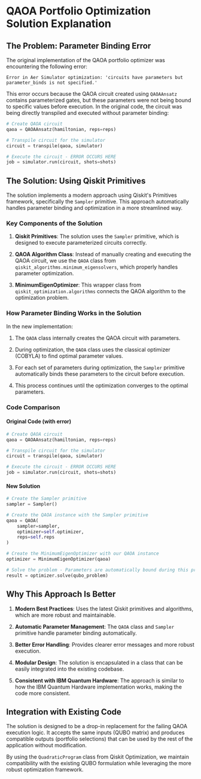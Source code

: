 # QAOA Portfolio Optimization Solution Explanation

## The Problem: Parameter Binding Error

The original implementation of the QAOA portfolio optimizer was encountering the following error:

```
Error in Aer Simulator optimization: 'circuits have parameters but parameter_binds is not specified.'
```

This error occurs because the QAOA circuit created using `QAOAAnsatz` contains parameterized gates, but these parameters were not being bound to specific values before execution. In the original code, the circuit was being directly transpiled and executed without parameter binding:

```python
# Create QAOA circuit
qaoa = QAOAAnsatz(hamiltonian, reps=reps)

# Transpile circuit for the simulator
circuit = transpile(qaoa, simulator)

# Execute the circuit - ERROR OCCURS HERE
job = simulator.run(circuit, shots=shots)
```

## The Solution: Using Qiskit Primitives

The solution implements a modern approach using Qiskit's Primitives framework, specifically the `Sampler` primitive. This approach automatically handles parameter binding and optimization in a more streamlined way.

### Key Components of the Solution

1. **Qiskit Primitives**: The solution uses the `Sampler` primitive, which is designed to execute parameterized circuits correctly.

2. **QAOA Algorithm Class**: Instead of manually creating and executing the QAOA circuit, we use the `QAOA` class from `qiskit_algorithms.minimum_eigensolvers`, which properly handles parameter optimization.

3. **MinimumEigenOptimizer**: This wrapper class from `qiskit_optimization.algorithms` connects the QAOA algorithm to the optimization problem.

### How Parameter Binding Works in the Solution

In the new implementation:

1. The `QAOA` class internally creates the QAOA circuit with parameters.

2. During optimization, the `QAOA` class uses the classical optimizer (COBYLA) to find optimal parameter values.

3. For each set of parameters during optimization, the `Sampler` primitive automatically binds these parameters to the circuit before execution.

4. This process continues until the optimization converges to the optimal parameters.

### Code Comparison

#### Original Code (with error)

```python
# Create QAOA circuit
qaoa = QAOAAnsatz(hamiltonian, reps=reps)

# Transpile circuit for the simulator
circuit = transpile(qaoa, simulator)

# Execute the circuit - ERROR OCCURS HERE
job = simulator.run(circuit, shots=shots)
```

#### New Solution

```python
# Create the Sampler primitive
sampler = Sampler()

# Create the QAOA instance with the Sampler primitive
qaoa = QAOA(
    sampler=sampler,
    optimizer=self.optimizer,
    reps=self.reps
)

# Create the MinimumEigenOptimizer with our QAOA instance
optimizer = MinimumEigenOptimizer(qaoa)

# Solve the problem - Parameters are automatically bound during this process
result = optimizer.solve(qubo_problem)
```

## Why This Approach Is Better

1. **Modern Best Practices**: Uses the latest Qiskit primitives and algorithms, which are more robust and maintainable.

2. **Automatic Parameter Management**: The `QAOA` class and `Sampler` primitive handle parameter binding automatically.

3. **Better Error Handling**: Provides clearer error messages and more robust execution.

4. **Modular Design**: The solution is encapsulated in a class that can be easily integrated into the existing codebase.

5. **Consistent with IBM Quantum Hardware**: The approach is similar to how the IBM Quantum Hardware implementation works, making the code more consistent.

## Integration with Existing Code

The solution is designed to be a drop-in replacement for the failing QAOA execution logic. It accepts the same inputs (QUBO matrix) and produces compatible outputs (portfolio selections) that can be used by the rest of the application without modification.

By using the `QuadraticProgram` class from Qiskit Optimization, we maintain compatibility with the existing QUBO formulation while leveraging the more robust optimization framework.